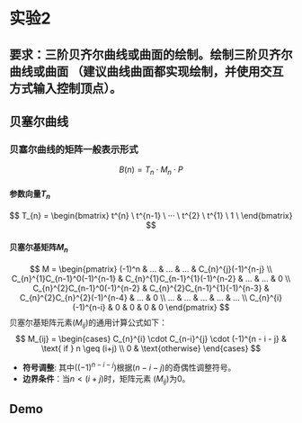 # 实验2
## 要求：三阶贝齐尔曲线或曲面的绘制。绘制三阶贝齐尔曲线或曲面 （建议曲线曲面都实现绘制，并使用交互方式输入控制顶点）。
## 贝塞尔曲线
### 贝塞尔曲线的矩阵一般表示形式
$$ 
    B(n) = T_{n} \cdot M_{n} \cdot P
$$
#### 参数向量$T_{n}$
$$
    T_{n} = \begin{bmatrix}
        t^{n} \
        t^{n-1} \
        ··· \
        t^{2} \
        t^{1} \
        1 \
    \end{bmatrix}
$$
#### 贝塞尔基矩阵$M_{n}$
$$
   M = \begin{pmatrix}
    (-1)^n & ... & ... & ... & C_{n}^{j}(-1)^{n-j} \\
    C_{n}^{1}C_{n-1}^0(-1)^{n-1} & C_{n}^{1}C_{n-1}^{1}(-1)^{n-2} & ... & ... & 0 \\
    C_{n}^{2}C_{n-1}^0(-1)^{n-2} & C_{n}^{2}C_{n-1}^{1}(-1)^{n-3} & C_{n}^{2}C_{n}^{2}(-1)^{n-4} & ... & 0 \\
    ... & ... & ... & ... & ... \\
    C_{n}^{i}(-1)^{n-i} & 0 & 0 & 0 & 0
    \end{pmatrix}
$$
贝塞尔基矩阵元素$(M_{ij})$的通用计算公式如下：
$$
    M_{ij} = \begin{cases} 
        C_{n}^{i} \cdot C_{n-i}^{j} \cdot (-1)^{n - i - j} & \text{ if } n \geq (i+j) \\
        0 & \text{otherwise}
    \end{cases}
$$
- **符号调整**: 其中$((-1)^{n - i - j})$根据$(n - i - j)$的奇偶性调整符号。
- **边界条件**：当$n < (i+j)$时，矩阵元素 $(M_{ij})$为0。
## Demo